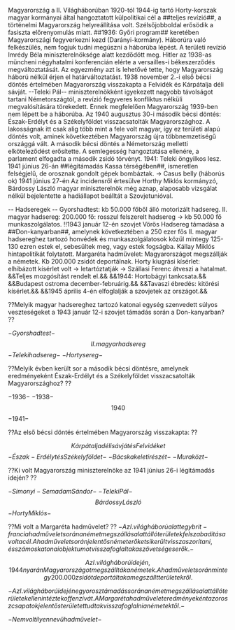 Magyarország a II. Világháborúban
1920-tól 1944-ig tartó Horty-korszak magyar kormányai által hangoztatott külpolitikai cél a ##teljes revízió##, a történelmi Magyarország helyreállítása volt.
Szélsőjobboldal erősödik a fasiszta előrenyomulás miatt.
##1936: Győri program## keretében Magyarországi fegyverkezni kezd (Darányi-kormány).
Háborúra való felkészülés, nem fogjuk tudni megúszni a háborúba lépést.
A területi revízió Imrédy Béla miniszterelnöksége alatt kezdődött meg. Hitler az 1938-as müncheni négyhatalmi konferencián elérte a versailles-i békeszerződés megváltoztatását. Az egyezmény azt is lehetővé tette, hogy Magyarország háború nélkül érjen el határváltoztatást.
1938 november 2.-i első bécsi döntés értelmében Magyarország visszakapta a Felvidék és Kárpátalja déli sávját.
--Teleki Pál-- miniszterelnökként igyekezett nagyobb távolságot tartani Németországtól, a revízió fegyveres konfliktus nélküli megvalósítására törekedett. Ennek megfelelően Magyarország 1939-ben nem lépett be a háborúba.
Az 1940 augusztus 30-i második bécsi döntés: Észak-Erdélyt és a Székelyföldet visszacsatolták Magyarországhoz. A lakosságnak itt csak alig több mint a fele volt magyar, így ez területi alapú döntés volt, aminek következtében Magyarország újra többnemzetiségű országgá vált.
A második bécsi döntés a Németország melletti elköteleződést erősítette. A semlegesség hangoztatása ellenére, a parlament elfogadta a második zsidó törvényt.
1941: Teleki öngyilkos lesz.
1941 június 26-án ##légitámadás Kassa térségében##, ismeretlen felségjelű, de orosznak gondolt gépek bombáztak. -> Casus belly (háborús ok)
1941 június 27-én Az incidensről értesülve Horthy Miklós kormányzó, Bárdossy László magyar miniszterelnök még aznap, alaposabb vizsgálat nélkül bejelentette a hadiállapot beálltát a Szovjetunióval.

-- Hadseregek --
Gyorshadtest: kb 50.000 főből álló motorizált hadsereg.
II. magyar hadsereg: 200.000 fő: rosszul felszerelt hadsereg -> kb 50.000 fő munkaszolgálatos.
!!1943 január 12-én szovjet Vörös Hadsereg támadása a ##Don-kanyarban##, amelynek következtében a 250 ezer fős II. magyar hadsereghez tartozó honvédek és munkaszolgálatosok közül mintegy 125-130 ezren estek el, sebesültek meg, vagy estek fogságba.
Kállay Miklós hintapolitikát folytatott.
Margaréta hadművelet: Magyarországot megszállják a németek. Kb 200.000 zsidót deportálnak.
Horty kiugrási kísérlet: elhibázott kísérlet volt -> letartóztatják -> Szállasi Ferenc átveszi a hatalmat.
&&Teljes mozgósítást rendelt el.&&
&&1944: Hortobágyi tankcsata.&&
&&Budapest ostroma december-februárig.&&
&&Tavaszi ébredés: kitörési kísérlet.&&
&&1945 április 4-én elfoglalják a szovjetek az országot.&&

??Melyik magyar hadsereghez tartozó katonai egység szenvedett súlyos veszteségeket a 1943 január 12-i szovjet támadás során a Don-kanyarban? ??

$- Gyorshadtest -$
$$ II. magyar hadsereg $$
$- Teleki hadsereg -$
$- Horty sereg -$


??Melyik évben került sor a második bécsi döntésre, amelynek eredményeként Észak-Erdélyt és a Székelyföldet visszacsatolták Magyarországhoz? ??

$- 1936 -$
$- 1938 -$
$$ 1940 $$
$- 1941 -$

??Az első bécsi döntés értelmében Magyarország visszakapta: ??

$$ Kárpátalja déli sávját és Felvidéket $$
$- Észak-Erdélyt és Székelyföldet -$
$- Bácska keleti részét -$
$- Muraközt -$

??Ki volt Magyarország miniszterelnöke az 1941 június 26-i légitámadás idején? ??

$- Simonyi-Semadam Sándor -$
$- Teleki Pál -$
$$ Bárdossy László $$
$- Horty Miklós -$


??Mi volt a Margaréta hadművelet? ??
$- Az I. világháború alatt egy brit-francia hadművelet során a német megszállás alatt álló területek felszabadítása volt a cél. A hadművelet során jelentős német erőket sikerült visszaszorítani, és számos katonai objektumot visszafoglaltak a szövetséges erők. -$

$$ Az I. világháború idején, 1944 nyarán Magyarországot megszállták a németek. A hadművelet során mintegy 200.000 zsidót deportáltak a megszállt területekről. $$

$- Az I. világháború idején egy orosz támadás során a német megszállás alatt álló területek ellen intéztek offenzívát. A Margaréta hadművelet eredményeként az orosz csapatok jelentős területet tudtak visszafoglalni a németektől. -$

$- Nem volt ilyen nevű hadművelet -$